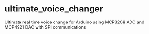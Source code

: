ultimate_voice_changer
======================

Ultimate real time voice change for Arduino using MCP3208 ADC and MCP4921 DAC with SPI communications
